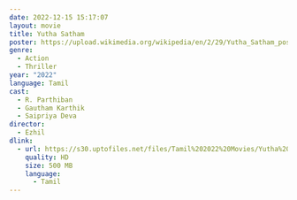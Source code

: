 ```yaml
---
date: 2022-12-15 15:17:07
layout: movie
title: Yutha Satham
poster: https://upload.wikimedia.org/wikipedia/en/2/29/Yutha_Satham_poster.jpg
genre:
  - Action
  - Thriller
year: "2022"
language: Tamil
cast:
  - R. Parthiban
  - Gautham Karthik
  - Saipriya Deva
director:
  - Ezhil
dlink:
  - url: https://s30.uptofiles.net/files/Tamil%202022%20Movies/Yutha%20Satham%20(2022)/Yutha%20Satham%20(Original)/Yutha%20Satham%20(640x360)/Yutha%20Satham%202022%20HD.mp4
    quality: HD
    size: 500 MB
    language:
      - Tamil
---
```

